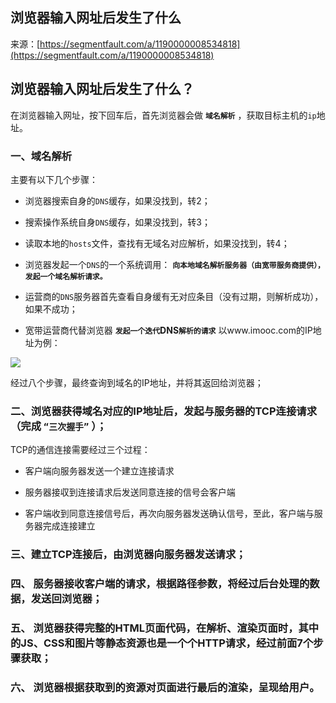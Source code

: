 ## 浏览器输入网址后发生了什么

来源：[https://segmentfault.com/a/1190000008534818](https://segmentfault.com/a/1190000008534818)


## 浏览器输入网址后发生了什么？

在浏览器输入网址，按下回车后，首先浏览器会做 **`域名解析`** ，获取目标主机的`ip`地址。
### 一、域名解析

主要有以下几个步骤：


* 浏览器搜索自身的`DNS`缓存，如果没找到，转2；

* 搜索操作系统自身`DNS`缓存，如果没找到，转3；

* 读取本地的`hosts`文件，查找有无域名对应解析，如果没找到，转4；

* 浏览器发起一个`DNS`的一个系统调用： **`向本地域名解析服务器（由宽带服务商提供），发起一个域名解析请求。`** 


* 运营商的`DNS`服务器首先查看自身缓有无对应条目（没有过期，则解析成功），如果不成功；

* 宽带运营商代替浏览器 **`发起一个迭代`DNS`解析的请求`** 
以www.imooc.com的IP地址为例：


![][0] 

经过八个步骤，最终查询到域名的IP地址，并将其返回给浏览器；
### 二、浏览器获得域名对应的IP地址后，发起与服务器的TCP连接请求（完成 **`“三次握手”`** ）；

TCP的通信连接需要经过三个过程：


* 客户端向服务器发送一个建立连接请求

* 服务器接収到连接请求后发送同意连接的信号会客户端

* 客户端收到同意连接信号后，再次向服务器发送确认信号，至此，客户端与服务器完成连接建立


### 三、建立TCP连接后，由浏览器向服务器发送请求；

### 四、 服务器接收客户端的请求，根据路径参数，将经过后台处理的数据，发送回浏览器；

### 五、 浏览器获得完整的HTML页面代码，在解析、渲染页面时，其中的JS、CSS和图片等静态资源也是一个个HTTP请求，经过前面7个步骤获取；

### 六、 浏览器根据获取到的资源对页面进行最后的渲染，呈现给用户。

[0]: ../img/1460000008534821.png